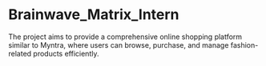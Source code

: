 # Brainwave_Matrix_Intern
The project aims to provide a comprehensive online shopping platform similar to Myntra, where users can browse, purchase, and manage fashion-related products efficiently.
